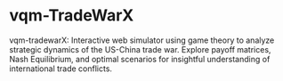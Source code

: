 # vqm-TradeWarX
vqm-tradewarX: Interactive web simulator using game theory to analyze strategic dynamics of the US-China trade war. Explore payoff matrices, Nash Equilibrium, and optimal scenarios for insightful understanding of international trade conflicts.
